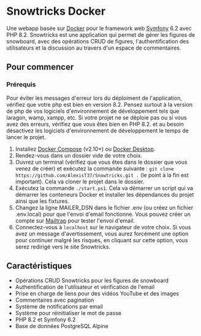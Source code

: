 # Snowtricks Docker

Une webapp basée sur [Docker](https://www.docker.com/) pour le framework web [Symfony](https://symfony.com) 6.2 avec PHP 8.2. Snowtricks est une application qui permet de gérer les figures de snowboard, avec des opérations CRUD de figures, l'authentification des utilisateurs et la discussion au travers d'un espace de commentaires.

## Pour commencer

### Prérequis
Pour éviter les messages d'erreur lors du déploiment de l'application, vérifiez que votre php est bien en version 8.2. Pensez surtout à la version de php de vos logiciels d'environnement de développement tels que laragon, wamp, xampp, etc. Si votre projet ne se déploie pas ou si vous avez des erreurs, vérifiez que vous êtes bien en PHP 8.2. et au besoin désactivez les logiciels d'environnement de développement le temps de lancer le projet.

1. Installez [Docker Compose](https://docs.docker.com/compose/install/) (v2.10+) ou [Docker Desktop](https://www.docker.com/products/docker-desktop/).
2. Rendez-vous dans un dossier vide de votre choix.
3. Ouvrez un terminal (vérifiez que vous êtes dans le dossier que vous venez de créer) et exécutez la commande suivante :
`git clone https://github.com/AlexisT37/Snowtricks.git .` (le point à la fin est important).
Cela va cloner le projet dans le dossier.
4. Exécutez la commande `./start.ps1`. Cela va démarrer un script qui va démarrer les conteneurs Docker et installer les dépendances du projet ainsi que les fixtures.
5. Changez la ligne MAILER_DSN dans le fichier .env (ou créez un fichier .env.local) pour que l'envoi d'email fonctionne. Vous pouvez créer un compte sur [Mailtrap](https://mailtrap.io/) pour tester l'envoi d'email.
6. Connectez-vous à `localhost` sur le navigateur de votre choix. Si vous avez un message d'avertissement, vous aurez forcément une option pour continuer malgré les risques, en cliquant sur cette option, vous serez redirigé vers le site Snowtricks.



## Caractéristiques

* Opérations CRUD Snowtricks pour les figures de snowboard
* Authentification de l'utilisateur et vérification de l'email
* Prise en charge de liens pour des vidéos YouTube et des images
* Commentaires avec pagination
* Système de notifications par email
* Système pour réinitialiser le mot de passe
* PHP 8.2 et Symfony 6.2
* Base de données PostgreSQL Alpine
